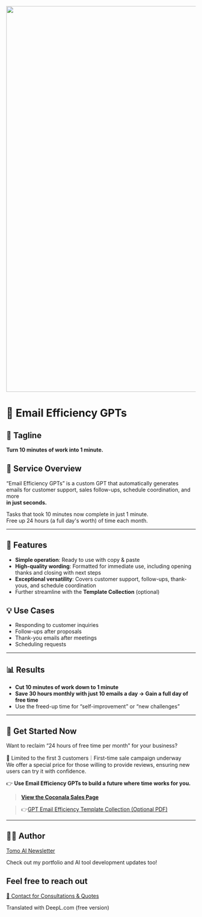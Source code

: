 <p align="center">

<img width="1536" height="1024" alt="Hone your ideas with wisdom from great minds" src="https://github.com/user-attachments/assets/cb45d091-1188-474e-98d8-513f0ee47857" />

</p>

# 📌 Email Efficiency GPTs

## 🚀 Tagline
**Turn 10 minutes of work into 1 minute.**

## 📝 Service Overview
“Email Efficiency GPTs” is a custom GPT that automatically generates emails for customer support, sales follow-ups, schedule coordination, and more  
**in just seconds.**

Tasks that took 10 minutes now complete in just 1 minute.  
Free up 24 hours (a full day's worth) of time each month.

---

## 🎯 Features
- **Simple operation**: Ready to use with copy & paste  
- **High-quality wording**: Formatted for immediate use, including opening thanks and closing with next steps  
- **Exceptional versatility**: Covers customer support, follow-ups, thank-yous, and schedule coordination  
- Further streamline with the **Template Collection** (optional)  


## 💡 Use Cases
- Responding to customer inquiries  
- Follow-ups after proposals  
- Thank-you emails after meetings  
- Scheduling requests  

---

## 📊 Results
- **Cut 10 minutes of work down to 1 minute**  
- **Save 30 hours monthly with just 10 emails a day → Gain a full day of free time**  
- Use the freed-up time for “self-improvement” or “new challenges”  

---

## 🧭 Get Started Now
Want to reclaim “24 hours of free time per month” for your business? 

🎯 Limited to the first 3 customers｜First-time sale campaign underway
<br>We offer a special price for those willing to provide reviews, ensuring new users can try it with confidence.

👉 **Use Email Efficiency GPTs to build a future where time works for you.** 
>  **[View the Coconala Sales Page](https://coconala.com/contents_market/pictures/cmf3ndqpl00xr6s0houn6itv9)**

> 👉[GPT Email Efficiency Template Collection (Optional PDF)](https://coconala.com/services/3850924)

---

## 🧑‍💻 Author

[Tomo AI Newsletter](https://github.com/TomoAIDayori)

Check out my portfolio and AI tool development updates too!


## Feel free to reach out
[📩 Contact for Consultations & Quotes](mailto:realmadrid71214591@gmail.com)


Translated with DeepL.com (free version)
